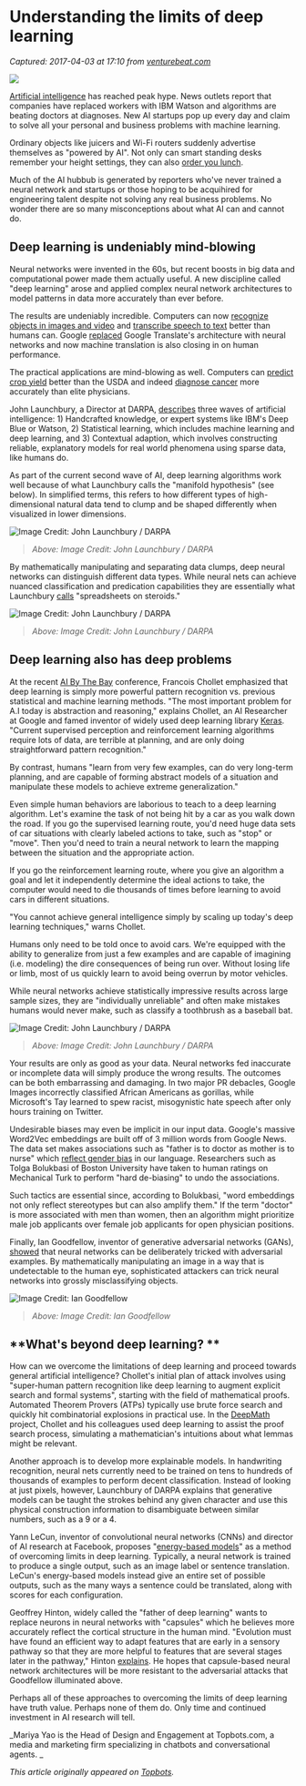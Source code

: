 # Understanding the limits of deep learning

_Captured: 2017-04-03 at 17:10 from [venturebeat.com](https://venturebeat.com/2017/04/02/understanding-the-limits-of-deep-learning/)_

![](https://venturebeat.com/wp-content/uploads/2017/03/deeplearninglimits_VB_1200px_web.jpg?fit=930%2C698&strip=all)

[Artificial intelligence](https://venturebeat.com/2017/04/01/why-ai-needs-a-magic-moment/) has reached peak hype. News outlets report that companies have replaced workers with IBM Watson and algorithms are beating doctors at diagnoses. New AI startups pop up every day and claim to solve all your personal and business problems with machine learning.

Ordinary objects like juicers and Wi-Fi routers suddenly advertise themselves as "powered by AI". Not only can smart standing desks remember your height settings, they can also [order you lunch](https://www.autonomous.ai/).

Much of the AI hubbub is generated by reporters who've never trained a neural network and startups or those hoping to be acquihired for engineering talent despite not solving any real business problems. No wonder there are so many misconceptions about what AI can and cannot do.

## **Deep learning is undeniably mind-blowing**

Neural networks were invented in the 60s, but recent boosts in big data and computational power made them actually useful. A new discipline called "deep learning" arose and applied complex neural network architectures to model patterns in data more accurately than ever before.

The results are undeniably incredible. Computers can now [recognize objects in images and video](http://karpathy.github.io/2014/09/02/what-i-learned-from-competing-against-a-convnet-on-imagenet/) and [transcribe speech to text](https://blogs.microsoft.com/next/2016/10/18/historic-achievement-microsoft-researchers-reach-human-parity-conversational-speech-recognition/) better than humans can. Google [replaced](https://research.googleblog.com/2016/09/a-neural-network-for-machine.html) Google Translate's architecture with neural networks and now machine translation is also closing in on human performance.

The practical applications are mind-blowing as well. Computers can [predict crop yield](https://cs.stanford.edu/~ermon/group/website/papers/jiaxuan_AAAI17.pdf) better than the USDA and indeed [diagnose cancer](https://med.stanford.edu/news/all-news/2016/08/computers-trounce-pathologists-in-predicting-lung-cancer-severity.html) more accurately than elite physicians.

John Launchbury, a Director at DARPA, [describes](http://www.darpa.mil/attachments/AIFull.pdf) three waves of artificial intelligence: 1) Handcrafted knowledge, or expert systems like IBM's Deep Blue or Watson, 2) Statistical learning, which includes machine learning and deep learning, and 3) Contextual adaption, which involves constructing reliable, explanatory models for real world phenomena using sparse data, like humans do.

As part of the current second wave of AI, deep learning algorithms work well because of what Launchbury calls the "manifold hypothesis" (see below). In simplified terms, this refers to how different types of high-dimensional natural data tend to clump and be shaped differently when visualized in lower dimensions.

![Image Credit: John Launchbury / DARPA](http://venturebeat.com/wp-content/uploads/2017/03/darpa_manifolds_750px_web.jpg?resize=750%2C406&strip=all)

> _Above: Image Credit: John Launchbury / DARPA_

By mathematically manipulating and separating data clumps, deep neural networks can distinguish different data types. While neural nets can achieve nuanced classification and predication capabilities they are essentially what Launchbury [calls](https://www.youtube.com/watch?v=-O01G3tSYpU) "spreadsheets on steroids."

![Image Credit: John Launchbury / DARPA](http://venturebeat.com/wp-content/uploads/2017/03/darpa_manifolds_separation_750px_web.jpg?resize=750%2C405&strip=all)

> _Above: Image Credit: John Launchbury / DARPA_

## **Deep learning also has deep problems**

At the recent [AI By The Bay](https://ai.bythebay.io/) conference, Francois Chollet emphasized that deep learning is simply more powerful pattern recognition vs. previous statistical and machine learning methods. "The most important problem for A.I today is abstraction and reasoning," explains Chollet, an AI Researcher at Google and famed inventor of widely used deep learning library [Keras](https://keras.io). "Current supervised perception and reinforcement learning algorithms require lots of data, are terrible at planning, and are only doing straightforward pattern recognition."

By contrast, humans "learn from very few examples, can do very long-term planning, and are capable of forming abstract models of a situation and manipulate these models to achieve extreme generalization."

Even simple human behaviors are laborious to teach to a deep learning algorithm. Let's examine the task of not being hit by a car as you walk down the road. If you go the supervised learning route, you'd need huge data sets of car situations with clearly labeled actions to take, such as "stop" or "move". Then you'd need to train a neural network to learn the mapping between the situation and the appropriate action.

If you go the reinforcement learning route, where you give an algorithm a goal and let it independently determine the ideal actions to take, the computer would need to die thousands of times before learning to avoid cars in different situations.

"You cannot achieve general intelligence simply by scaling up today's deep learning techniques," warns Chollet.

Humans only need to be told once to avoid cars. We're equipped with the ability to generalize from just a few examples and are capable of imagining (i.e. modeling) the dire consequences of being run over. Without losing life or limb, most of us quickly learn to avoid being overrun by motor vehicles.

While neural networks achieve statistically impressive results across large sample sizes, they are "individually unreliable" and often make mistakes humans would never make, such as classify a toothbrush as a baseball bat.

![Image Credit: John Launchbury / DARPA](http://venturebeat.com/wp-content/uploads/2017/03/misclassification_darpa_web.jpg?resize=306%2C324&strip=all)

> _Above: Image Credit: John Launchbury / DARPA_

Your results are only as good as your data. Neural networks fed inaccurate or incomplete data will simply produce the wrong results. The outcomes can be both embarrassing and damaging. In two major PR debacles, Google Images incorrectly classified African Americans as gorillas, while Microsoft's Tay learned to spew racist, misogynistic hate speech after only hours training on Twitter.

Undesirable biases may even be implicit in our input data. Google's massive Word2Vec embeddings are built off of 3 million words from Google News. The data set makes associations such as "father is to doctor as mother is to nurse" which [reflect gender bias](https://www.technologyreview.com/s/602025/how-vector-space-mathematics-reveals-the-hidden-sexism-in-language/) in our language. Researchers such as Tolga Bolukbasi of Boston University have taken to human ratings on Mechanical Turk to perform "hard de-biasing" to undo the associations.

Such tactics are essential since, according to Bolukbasi, "word embeddings not only reflect stereotypes but can also amplify them." If the term "doctor" is more associated with men than women, then an algorithm might prioritize male job applicants over female job applicants for open physician positions.

Finally, Ian Goodfellow, inventor of generative adversarial networks (GANs), [showed](https://openai.com/blog/adversarial-example-research/) that neural networks can be deliberately tricked with adversarial examples. By mathematically manipulating an image in a way that is undetectable to the human eye, sophisticated attackers can trick neural networks into grossly misclassifying objects.

![Image Credit: Ian Goodfellow](http://venturebeat.com/wp-content/uploads/2017/03/ian_goodfellow_adversarial_attacks.png?resize=470%2C178&strip=all)

> _Above: Image Credit: Ian Goodfellow_

## **What's beyond deep learning? **

How can we overcome the limitations of deep learning and proceed towards general artificial intelligence? Chollet's initial plan of attack involves using "super-human pattern recognition like deep learning to augment explicit search and formal systems", starting with the field of mathematical proofs. Automated Theorem Provers (ATPs) typically use brute force search and quickly hit combinatorial explosions in practical use. In the [DeepMath](https://arxiv.org/abs/1606.04442) project, Chollet and his colleagues used deep learning to assist the proof search process, simulating a mathematician's intuitions about what lemmas might be relevant.

Another approach is to develop more explainable models. In handwriting recognition, neural nets currently need to be trained on tens to hundreds of thousands of examples to perform decent classification. Instead of looking at just pixels, however, Launchbury of DARPA explains that generative models can be taught the strokes behind any given character and use this physical construction information to disambiguate between similar numbers, such as a 9 or a 4.

Yann LeCun, inventor of convolutional neural networks (CNNs) and director of AI research at Facebook, proposes "[energy-based models](https://scholar.google.com/citations?view_op=view_citation&hl=en&user=WLN3QrAAAAAJ&cstart=20&pagesize=80&citation_for_view=WLN3QrAAAAAJ%3A8k81kl-MbHgC)" as a method of overcoming limits in deep learning. Typically, a neural network is trained to produce a single output, such as an image label or sentence translation. LeCun's energy-based models instead give an entire set of possible outputs, such as the many ways a sentence could be translated, along with scores for each configuration.

Geoffrey Hinton, widely called the "father of deep learning" wants to replace neurons in neural networks with "capsules" which he believes more accurately reflect the cortical structure in the human mind. "Evolution must have found an efficient way to adapt features that are early in a sensory pathway so that they are more helpful to features that are several stages later in the pathway," Hinton [explains](https://www.reddit.com/r/MachineLearning/comments/2lmo0l/ama_geoffrey_hinton/). He hopes that capsule-based neural network architectures will be more resistant to the adversarial attacks that Goodfellow illuminated above.

Perhaps all of these approaches to overcoming the limits of deep learning have truth value. Perhaps none of them do. Only time and continued investment in AI research will tell.

_Mariya Yao is the Head of Design and Engagement at Topbots.com, a media and marketing firm specializing in chatbots and conversational agents. _

_This article originally appeared on [Topbots](http://www.topbots.com/understanding-limits-deep-learning-artificial-intelligence/)._

